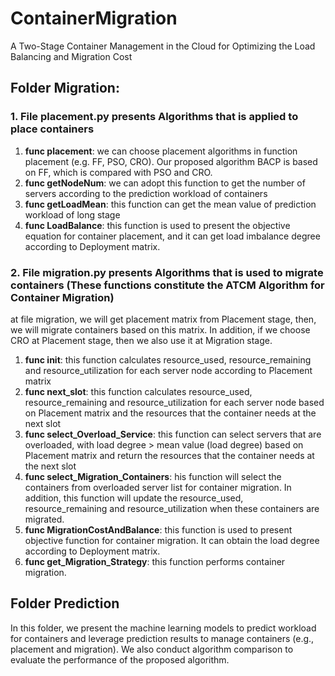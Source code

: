 # ContainerMigration
A Two-Stage Container Management in the Cloud for Optimizing the Load Balancing and Migration Cost
## Folder Migration:
### 1. File placement.py presents Algorithms that is applied to place containers
1. **func placement**: we can choose placement algorithms in function placement (e.g. FF, PSO, CRO). Our proposed algorithm BACP is based on FF, which is compared with PSO and CRO. 
2. **func getNodeNum**: we can adopt this function to get the number of servers according to the prediction workload of containers
3. **func getLoadMean**: this function can get the mean value of prediction workload of long stage
4. **func LoadBalance**: this function is used to present the objective equation for container placement, and it  can get load imbalance degree according to Deployment matrix.
### 2. File migration.py presents Algorithms that is used to migrate containers (These functions constitute the ATCM Algorithm for Container Migration)
at file migration, we will get placement matrix from Placement stage, then, we will migrate containers based on this matrix. In addition, if we choose CRO at Placement stage, then we also use it at Migration stage.
1. **func init**: this function calculates resource_used, resource_remaining and resource_utilization for each server node according to Placement matrix
2. **func next_slot**: this function calculates resource_used, resource_remaining and resource_utilization for each server node based on Placement matrix and the resources that the container needs at the next slot
3. **func select_Overload_Service**: this function can select servers  that are overloaded, with load degree > mean value (load degree) based on Placement matrix and return the resources that the container needs at the next slot
4. **func select_Migration_Containers**: his function will select the containers from overloaded server list for container migration. In addition, this function will update the resource_used, resource_remaining and resource_utilization when these containers are migrated.
5. **func MigrationCostAndBalance**: this function is used to present objective function for container migration. It can obtain the load degree according to Deployment matrix. 
6. **func get_Migration_Strategy**: this function performs container migration. 
## Folder Prediction
In this folder, we present the machine learning models to predict workload for containers and leverage prediction results to manage containers (e.g., placement and migration). We also conduct algorithm comparison to evaluate the performance of the proposed algorithm. 
